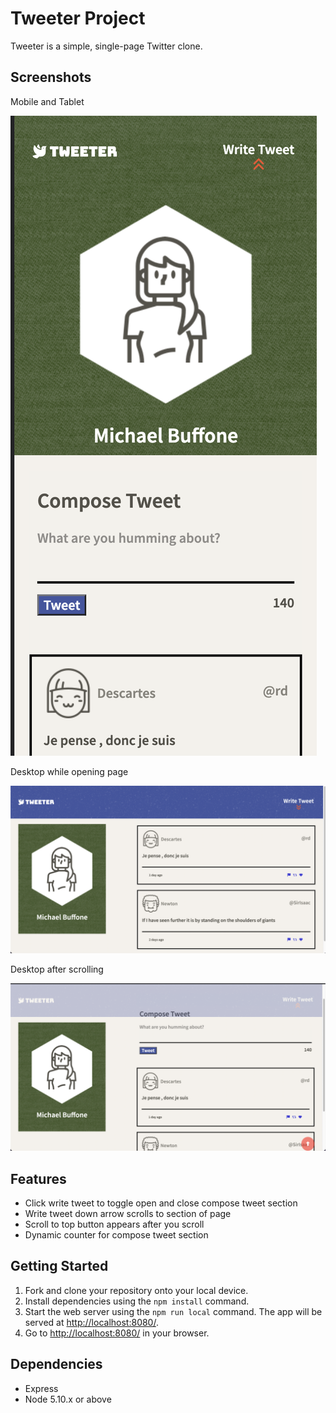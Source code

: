 # Tweeter Project

Tweeter is a simple, single-page Twitter clone.

## Screenshots

Mobile and Tablet

!["Mobile and tablet"](https://github.com/BMike84/tweeter/blob/master/docs/mobile-tablet.png?raw=true)

Desktop while opening page

!["Desktop upon load"](https://github.com/BMike84/tweeter/blob/master/docs/desktop-load.png?raw=true)

Desktop after scrolling

!["Desktop after scrolling"](https://github.com/BMike84/tweeter/blob/master/docs/scroll-desktop.png?raw=true)


## Features
* Click write tweet to toggle open and close compose tweet section
* Write tweet down arrow scrolls to section of page
* Scroll to top button appears after you scroll
* Dynamic counter for compose tweet section

## Getting Started

1. Fork and clone your repository onto your local device.
2. Install dependencies using the `npm install` command.
3. Start the web server using the `npm run local` command. The app will be served at <http://localhost:8080/>.
4. Go to <http://localhost:8080/> in your browser.

## Dependencies

- Express
- Node 5.10.x or above
